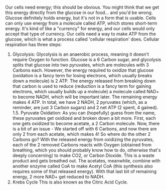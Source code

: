 Our cells need energy; this should be obvious. You might think that we get this energy directly from the glucose in our food... and you'd be wrong. 
Glucose definitely holds energy, but it's not in a form that is usable. Cells can only use energy from a molecule called ATP, which stores short-term energy. It's kind of like a "currency" for energy, and our cells would only accept that type of currency.
Our cells need a way to make ATP from the glucose, which is what a process called 'cellular respiration' does.
Cellular respiration has three steps: 
1. Glycolysis:
   Glycolysis is an anaerobic process, meaning it doesn't require Oxygen to function. Glucose is a 6 Carbon sugar, and glycolysis splits that glucose into two pyruvates, which are molecules with 3 Carbons each. However, the energy required to oxidize that glucose (oxidation is a fancy term for losing electrons, which usually breaks down a molecule) is 2 ATP. The energy released from breaking down that carbon is used to reduce (reduction is a fancy term for gaining electrons, which usually builds up a molecule) a molecule called NAD+ to become NADH, which will be important later. The remaining energy makes 4 ATP. In total, we have 2 NADH, 2 pyruvates (which, as a reminder, are just 3 Carbon sugars) and 2 net ATP (2 spent, 4 gained).
1.5. Pyruvate Oxidation:
    As you can (hopefully) guess from the name, these pyruvates get oxidized and broken down a bit more. First, each one gets oxidized to become acetate, a 2 Carbon molecule. Now, there is a bit of an issue - We started off with 6 Carbons, and now there are only 2 from each acetate, which makes 4! So where do the other 2 Carbons go? With the released energy from oxidizing the pyruvates, each of the 2 removed Carbons reacts with Oxygen (obtained from breathing, which you should probably know how to do, otherwise that's deeply concerning) to make CO2, or Carbon Dioxide. This is a waste product and gets breathed out. The acetates, meanwhile, combine with another enzyme called CoA to make Acetyl CoA (this synthesis also requires some of that released energy). With that last bit of remaining energy, 2 more NAD+ get reduced to NADH.
2. Krebs Cycle
   This is also known as the Citric Acid Cycle.
   
